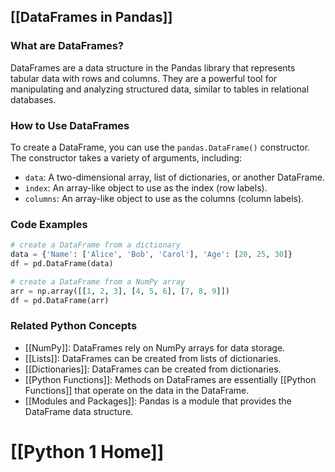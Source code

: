 ## [[DataFrames in Pandas]]

### What are DataFrames?
DataFrames are a data structure in the Pandas library that represents tabular data with rows and columns. They are a powerful tool for manipulating and analyzing structured data, similar to tables in relational databases.

### How to Use DataFrames
To create a DataFrame, you can use the `pandas.DataFrame()` constructor. The constructor takes a variety of arguments, including:

- `data`: A two-dimensional array, list of dictionaries, or another DataFrame.
- `index`: An array-like object to use as the index (row labels).
- `columns`: An array-like object to use as the columns (column labels).

### Code Examples
```python
# create a DataFrame from a dictionary
data = {'Name': ['Alice', 'Bob', 'Carol'], 'Age': [20, 25, 30]}
df = pd.DataFrame(data)

# create a DataFrame from a NumPy array
arr = np.array([[1, 2, 3], [4, 5, 6], [7, 8, 9]])
df = pd.DataFrame(arr)
```

### Related Python Concepts
- [[NumPy]]: DataFrames rely on NumPy arrays for data storage.
- [[Lists]]: DataFrames can be created from lists of dictionaries.
- [[Dictionaries]]: DataFrames can be created from dictionaries.
- [[Python Functions]]: Methods on DataFrames are essentially [[Python Functions]] that operate on the data in the DataFrame.
- [[Modules and Packages]]: Pandas is a module that provides the DataFrame data structure.
# [[Python 1 Home]]